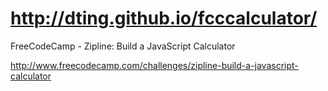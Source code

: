 # http://dting.github.io/fcccalculator/

FreeCodeCamp - Zipline: Build a JavaScript Calculator

http://www.freecodecamp.com/challenges/zipline-build-a-javascript-calculator
